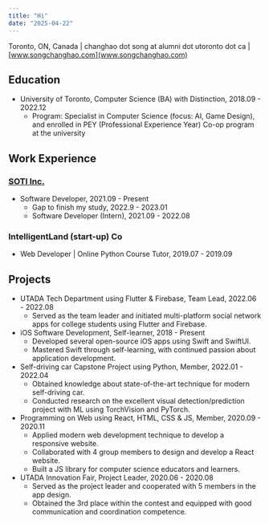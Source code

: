 ```yaml
---
title: "Hi"
date: "2025-04-22"
---
```


Toronto, ON, Canada | changhao dot song at alumni dot utoronto dot ca | [www.songchanghao.com](www.songchanghao.com)

## Education

- University of Toronto, Computer Science (BA) with Distinction, 2018.09 - 2022.12
  - Program: Specialist in Computer Science (focus: AI, Game Design), and enrolled in PEY (Professional Experience Year) Co-op program at the university

## Work Experience

### [SOTI Inc.](https://www.soti.net)

- Software Developer, 2021.09 - Present
  - Gap to finish my study, 2022.9 - 2023.01
  - Software Developer (Intern), 2021.09 - 2022.08

### IntelligentLand (start-up) Co

- Web Developer | Online Python Course Tutor, 2019.07 - 2019.09

## Projects

- UTADA Tech Department using Flutter & Firebase, Team Lead, 2022.06 - 2022.08
  - Served as the team leader and initiated multi-platform social network apps for college students using Flutter and Firebase.
- iOS Software Development, Self-learner, 2018 - Present
  - Developed several open-source iOS apps using Swift and SwiftUI.
  - Mastered Swift through self-learning, with continued passion about application development.
- Self-driving car Capstone Project using Python, Member, 2022.01 - 2022.04
  - Obtained knowledge about state-of-the-art technique for modern self-driving car.
  - Conducted research on the excellent visual detection/prediction project with ML using TorchVision and PyTorch.
- Programming on Web using React, HTML, CSS & JS, Member, 2020.09 - 2020.11
  - Applied modern web development technique to develop a responsive website.
  - Collaborated with 4 group members to design and develop a React website.
  - Built a JS library for computer science educators and learners.
- UTADA Innovation Fair, Project Leader, 2020.06 - 2020.08
  - Served as the project leader and cooperated with 5 members in the app design.
  - Obtained the 3rd place within the contest and equipped with good communication and coordination competence.

